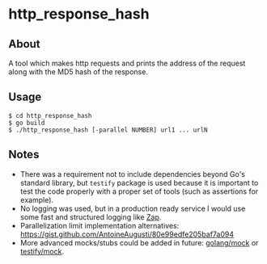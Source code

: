 # http_response_hash

## About
A tool which makes http requests and prints the address of the request along with the MD5 hash of the response.

## Usage
```
$ cd http_response_hash
$ go build
$ ./http_response_hash [-parallel NUMBER] url1 ... urlN
```

## Notes
* There was a requirement not to include dependencies beyond Go's standard library, but `testify` package is used because
it is important to test the code properly with a proper set of tools (such as assertions for example).
* No logging was used, but in a production ready service I would use some fast and structured logging like
[Zap](https://pkg.go.dev/go.uber.org/zap).
* Parallelization limit implementation alternatives: https://gist.github.com/AntoineAugusti/80e99edfe205baf7a094
* More advanced mocks/stubs could be added in future: [golang/mock](https://github.com/golang/mock) or [testify/mock](https://pkg.go.dev/github.com/stretchr/testify/mock).